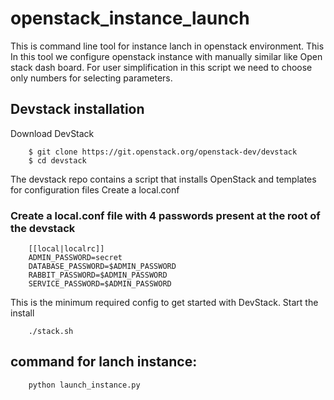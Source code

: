 # openstack_instance_launch
This is command line tool for instance lanch in openstack environment. This In this tool we configure openstack instance with manually similar like Open stack dash board. For user simplification in this script we need to choose only numbers for selecting parameters.

## Devstack installation

Download DevStack

		$ git clone https://git.openstack.org/openstack-dev/devstack
		$ cd devstack

The devstack repo contains a script that installs OpenStack and templates for configuration files
Create a local.conf

### Create a local.conf file with 4 passwords present at the root of the devstack

		[[local|localrc]]
		ADMIN_PASSWORD=secret
		DATABASE_PASSWORD=$ADMIN_PASSWORD
		RABBIT_PASSWORD=$ADMIN_PASSWORD
		SERVICE_PASSWORD=$ADMIN_PASSWORD

This is the minimum required config to get started with DevStack.
Start the install

		./stack.sh


## command for lanch instance:

		python launch_instance.py
